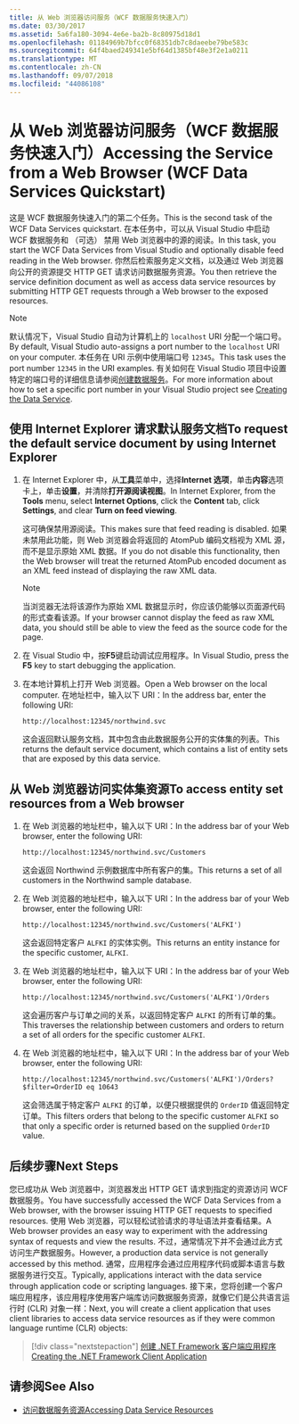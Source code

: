 ```yaml
---
title: 从 Web 浏览器访问服务（WCF 数据服务快速入门）
ms.date: 03/30/2017
ms.assetid: 5a6fa180-3094-4e6e-ba2b-8c80975d18d1
ms.openlocfilehash: 01184969b7bfcc0f68351db7c8daeebe79be583c
ms.sourcegitcommit: 64f4baed249341e5bf64d1385bf48e3f2e1a0211
ms.translationtype: MT
ms.contentlocale: zh-CN
ms.lasthandoff: 09/07/2018
ms.locfileid: "44086108"
---
```

# <a name="accessing-the-service-from-a-web-browser-wcf-data-services-quickstart"></a><span data-ttu-id="31468-102">从 Web 浏览器访问服务（WCF 数据服务快速入门）</span><span class="sxs-lookup"><span data-stu-id="31468-102">Accessing the Service from a Web Browser (WCF Data Services Quickstart)</span></span>

<span data-ttu-id="31468-103">这是 WCF 数据服务快速入门的第二个任务。</span><span class="sxs-lookup"><span data-stu-id="31468-103">This is the second task of the WCF Data Services quickstart.</span></span> <span data-ttu-id="31468-104">在本任务中，可以从 Visual Studio 中启动 WCF 数据服务和 （可选） 禁用 Web 浏览器中的源的阅读。</span><span class="sxs-lookup"><span data-stu-id="31468-104">In this task, you start the WCF Data Services from Visual Studio and optionally disable feed reading in the Web browser.</span></span> <span data-ttu-id="31468-105">你然后检索服务定义文档，以及通过 Web 浏览器向公开的资源提交 HTTP GET 请求访问数据服务资源。</span><span class="sxs-lookup"><span data-stu-id="31468-105">You then retrieve the service definition document as well as access data service resources by submitting HTTP GET requests through a Web browser to the exposed resources.</span></span>

> [!NOTE]
> <span data-ttu-id="31468-106">默认情况下，Visual Studio 自动为计算机上的 `localhost` URI 分配一个端口号。</span><span class="sxs-lookup"><span data-stu-id="31468-106">By default, Visual Studio auto-assigns a port number to the `localhost` URI on your computer.</span></span> <span data-ttu-id="31468-107">本任务在 URI 示例中使用端口号 `12345`。</span><span class="sxs-lookup"><span data-stu-id="31468-107">This task uses the port number `12345` in the URI examples.</span></span> <span data-ttu-id="31468-108">有关如何在 Visual Studio 项目中设置特定的端口号的详细信息请参阅[创建数据服务](../../../../docs/framework/data/wcf/creating-the-data-service.md)。</span><span class="sxs-lookup"><span data-stu-id="31468-108">For more information about how to set a specific port number in your Visual Studio project see [Creating the Data Service](../../../../docs/framework/data/wcf/creating-the-data-service.md).</span></span>

## <a name="to-request-the-default-service-document-by-using-internet-explorer"></a><span data-ttu-id="31468-109">使用 Internet Explorer 请求默认服务文档</span><span class="sxs-lookup"><span data-stu-id="31468-109">To request the default service document by using Internet Explorer</span></span>

1.  <span data-ttu-id="31468-110">在 Internet Explorer 中，从**工具**菜单中，选择**Internet 选项**，单击**内容**选项卡上，单击**设置**，并清除**打开源阅读视图**。</span><span class="sxs-lookup"><span data-stu-id="31468-110">In Internet Explorer, from the **Tools** menu, select **Internet Options**, click the **Content** tab, click **Settings**, and clear **Turn on feed viewing**.</span></span>

     <span data-ttu-id="31468-111">这可确保禁用源阅读。</span><span class="sxs-lookup"><span data-stu-id="31468-111">This makes sure that feed reading is disabled.</span></span> <span data-ttu-id="31468-112">如果未禁用此功能，则 Web 浏览器会将返回的 AtomPub 编码文档视为 XML 源，而不是显示原始 XML 数据。</span><span class="sxs-lookup"><span data-stu-id="31468-112">If you do not disable this functionality, then the Web browser will treat the returned AtomPub encoded document as an XML feed instead of displaying the raw XML data.</span></span>

    > [!NOTE]
    > <span data-ttu-id="31468-113">当浏览器无法将该源作为原始 XML 数据显示时，你应该仍能够以页面源代码的形式查看该源。</span><span class="sxs-lookup"><span data-stu-id="31468-113">If your browser cannot display the feed as raw XML data, you should still be able to view the feed as the source code for the page.</span></span>

2.  <span data-ttu-id="31468-114">在 Visual Studio 中，按**F5**键启动调试应用程序。</span><span class="sxs-lookup"><span data-stu-id="31468-114">In Visual Studio, press the **F5** key to start debugging the application.</span></span>

3.  <span data-ttu-id="31468-115">在本地计算机上打开 Web 浏览器。</span><span class="sxs-lookup"><span data-stu-id="31468-115">Open a Web browser on the local computer.</span></span> <span data-ttu-id="31468-116">在地址栏中，输入以下 URI：</span><span class="sxs-lookup"><span data-stu-id="31468-116">In the address bar, enter the following URI:</span></span>

    ```
    http://localhost:12345/northwind.svc
    ```

     <span data-ttu-id="31468-117">这会返回默认服务文档，其中包含由此数据服务公开的实体集的列表。</span><span class="sxs-lookup"><span data-stu-id="31468-117">This returns the default service document, which contains a list of entity sets that are exposed by this data service.</span></span>

## <a name="to-access-entity-set-resources-from-a-web-browser"></a><span data-ttu-id="31468-118">从 Web 浏览器访问实体集资源</span><span class="sxs-lookup"><span data-stu-id="31468-118">To access entity set resources from a Web browser</span></span>

1.  <span data-ttu-id="31468-119">在 Web 浏览器的地址栏中，输入以下 URI：</span><span class="sxs-lookup"><span data-stu-id="31468-119">In the address bar of your Web browser, enter the following URI:</span></span>

    ```
    http://localhost:12345/northwind.svc/Customers
    ```

     <span data-ttu-id="31468-120">这会返回 Northwind 示例数据库中所有客户的集。</span><span class="sxs-lookup"><span data-stu-id="31468-120">This returns a set of all customers in the Northwind sample database.</span></span>

2.  <span data-ttu-id="31468-121">在 Web 浏览器的地址栏中，输入以下 URI：</span><span class="sxs-lookup"><span data-stu-id="31468-121">In the address bar of your Web browser, enter the following URI:</span></span>

    ```
    http://localhost:12345/northwind.svc/Customers('ALFKI')
    ```

     <span data-ttu-id="31468-122">这会返回特定客户 `ALFKI` 的实体实例。</span><span class="sxs-lookup"><span data-stu-id="31468-122">This returns an entity instance for the specific customer, `ALFKI`.</span></span>

3.  <span data-ttu-id="31468-123">在 Web 浏览器的地址栏中，输入以下 URI：</span><span class="sxs-lookup"><span data-stu-id="31468-123">In the address bar of your Web browser, enter the following URI:</span></span>

    ```
    http://localhost:12345/northwind.svc/Customers('ALFKI')/Orders
    ```

     <span data-ttu-id="31468-124">这会遍历客户与订单之间的关系，以返回特定客户 `ALFKI` 的所有订单的集。</span><span class="sxs-lookup"><span data-stu-id="31468-124">This traverses the relationship between customers and orders to return a set of all orders for the specific customer `ALFKI`.</span></span>

4.  <span data-ttu-id="31468-125">在 Web 浏览器的地址栏中，输入以下 URI：</span><span class="sxs-lookup"><span data-stu-id="31468-125">In the address bar of your Web browser, enter the following URI:</span></span>

    ```
    http://localhost:12345/northwind.svc/Customers('ALFKI')/Orders?$filter=OrderID eq 10643
    ```

     <span data-ttu-id="31468-126">这会筛选属于特定客户 `ALFKI` 的订单，以便只根据提供的 `OrderID` 值返回特定订单。</span><span class="sxs-lookup"><span data-stu-id="31468-126">This filters orders that belong to the specific customer `ALFKI` so that only a specific order is returned based on the supplied `OrderID` value.</span></span>

## <a name="next-steps"></a><span data-ttu-id="31468-127">后续步骤</span><span class="sxs-lookup"><span data-stu-id="31468-127">Next Steps</span></span>

<span data-ttu-id="31468-128">您已成功从 Web 浏览器中，浏览器发出 HTTP GET 请求到指定的资源访问 WCF 数据服务。</span><span class="sxs-lookup"><span data-stu-id="31468-128">You have successfully accessed the WCF Data Services from a Web browser, with the browser issuing HTTP GET requests to specified resources.</span></span> <span data-ttu-id="31468-129">使用 Web 浏览器，可以轻松试验请求的寻址语法并查看结果。</span><span class="sxs-lookup"><span data-stu-id="31468-129">A Web browser provides an easy way to experiment with the addressing syntax of requests and view the results.</span></span> <span data-ttu-id="31468-130">不过，通常情况下并不会通过此方式访问生产数据服务。</span><span class="sxs-lookup"><span data-stu-id="31468-130">However, a production data service is not generally accessed by this method.</span></span> <span data-ttu-id="31468-131">通常，应用程序会通过应用程序代码或脚本语言与数据服务进行交互。</span><span class="sxs-lookup"><span data-stu-id="31468-131">Typically, applications interact with the data service through application code or scripting languages.</span></span> <span data-ttu-id="31468-132">接下来，您将创建一个客户端应用程序，该应用程序使用客户端库访问数据服务资源，就像它们是公共语言运行时 (CLR) 对象一样：</span><span class="sxs-lookup"><span data-stu-id="31468-132">Next, you will create a client application that uses client libraries to access data service resources as if they were common language runtime (CLR) objects:</span></span>

> [!div class="nextstepaction"]
> [<span data-ttu-id="31468-133">创建 .NET Framework 客户端应用程序</span><span class="sxs-lookup"><span data-stu-id="31468-133">Creating the .NET Framework Client Application</span></span>](../../../../docs/framework/data/wcf/creating-the-dotnet-client-application-wcf-data-services-quickstart.md)

## <a name="see-also"></a><span data-ttu-id="31468-134">请参阅</span><span class="sxs-lookup"><span data-stu-id="31468-134">See Also</span></span>

- [<span data-ttu-id="31468-135">访问数据服务资源</span><span class="sxs-lookup"><span data-stu-id="31468-135">Accessing Data Service Resources</span></span>](../../../../docs/framework/data/wcf/accessing-data-service-resources-wcf-data-services.md)
